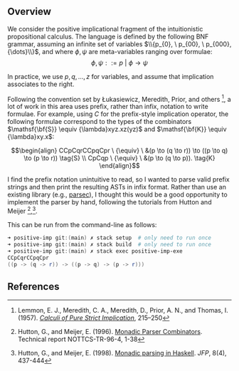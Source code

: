 ## Overview

We consider the positive implicational fragment of the intuitionistic propositional calculus.
The language is defined by the following BNF grammar, assuming an infinite set of variables $\\{p_{0}, \ p_{00}, \ p_{000}, {\dots}\\}$, and where ${\phi},{\psi}$ are meta-variables ranging over formulae:
$${\phi},{\psi} ::= p \ \vert \ {\phi} \to {\psi}$$

In practice, we use $p, q,{\dots},z$ for variables, and assume that implication associates to the right.

Following the convention set by Łukasiewicz, Meredith, Prior, and others [^3], a lot of work in this area uses prefix, rather than infix, notation to write formulae.
For example, using $C$ for the prefix-style implication operator, the following formulae correspond to the types of the combinators $\mathsf{\bf{S}} \equiv {\lambda}xyz.xz(yz)$ and $\mathsf{\bf{K}} \equiv {\lambda}xy.x$:

$$\begin{align}
  CCpCqrCCpqCpr \ {\equiv} \ &(p \to (q \to r)) \to ((p \to q) \to (p \to r)) \tag{S} \\
  CpCqp         \ {\equiv} \ &(p \to (q \to p)). \tag{K}
\end{align}$$

I find the prefix notation unintuitive to read, so I wanted to parse valid prefix strings and then print the resulting ASTs in infix format.
Rather than use an existing library (e.g., [parsec](https://hackage.haskell.org/package/parsec)), I thought this would be a good opportunity to implement the parser by hand, following the tutorials from Hutton and Meijer [^1],[^2].

This can be run from the command-line as follows:

```powershell
➜ positive-imp git:(main) ✗ stack setup  # only need to run once
➜ positive-imp git:(main) ✗ stack build  # only need to run once
➜ positive-imp git:(main) ✗ stack exec positive-imp-exe
CCpCqrCCpqCpr
((p -> (q -> r)) -> ((p -> q) -> (p -> r)))
```

## References
[^1]: Hutton, G., and Meijer, E. (1996). [Monadic Parser Combinators](https://www.cs.nott.ac.uk/~pszgmh/monparsing.pdf). Technical report NOTTCS-TR-96-4, 1-38
[^2]: Hutton, G., and Meijer, E. (1998). [Monadic parsing in Haskell](https://www.cambridge.org/core/journals/journal-of-functional-programming/article/monadic-parsing-in-haskell/E557DFCCE00E0D4B6ED02F3FB0466093). _JFP_, 8(4), 437-444
[^3]: Lemmon, E. J., Meredith, C. A., Meredith, D., Prior, A. N., and Thomas, I. (1957). [_Calculi of Pure Strict Implication_](https://link.springer.com/chapter/10.1007/978-94-010-9614-0_17), 215–250

